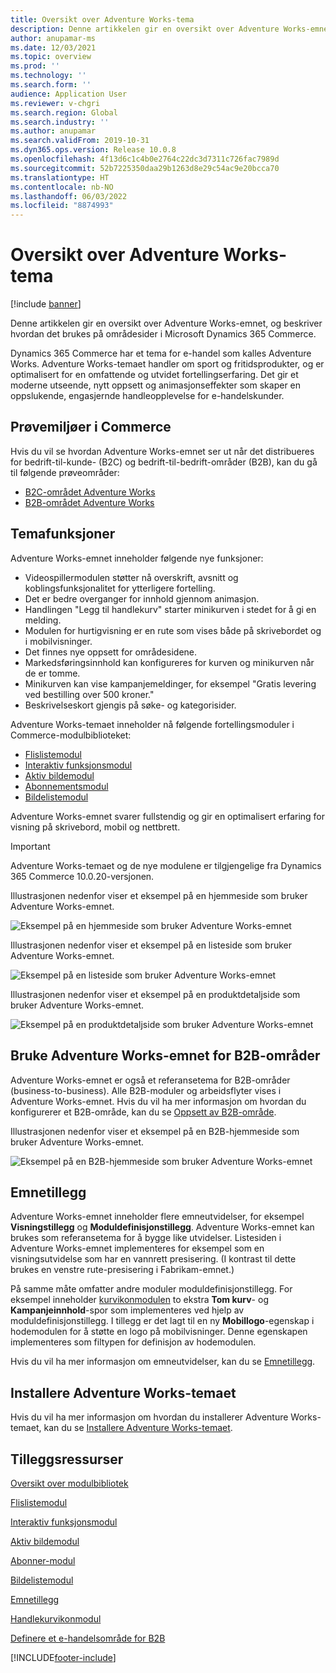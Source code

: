 ```yaml
---
title: Oversikt over Adventure Works-tema
description: Denne artikkelen gir en oversikt over Adventure Works-emnet, og beskriver hvordan det brukes på områdesider i Microsoft Dynamics 365 Commerce.
author: anupamar-ms
ms.date: 12/03/2021
ms.topic: overview
ms.prod: ''
ms.technology: ''
ms.search.form: ''
audience: Application User
ms.reviewer: v-chgri
ms.search.region: Global
ms.search.industry: ''
ms.author: anupamar
ms.search.validFrom: 2019-10-31
ms.dyn365.ops.version: Release 10.0.8
ms.openlocfilehash: 4f13d6c1c4b0e2764c22dc3d7311c726fac7989d
ms.sourcegitcommit: 52b7225350daa29b1263d8e29c54ac9e20bcca70
ms.translationtype: HT
ms.contentlocale: nb-NO
ms.lasthandoff: 06/03/2022
ms.locfileid: "8874993"
---
```

# <a name="adventure-works-theme-overview"></a>Oversikt over Adventure Works-tema

[!include [banner](includes/banner.md)]

Denne artikkelen gir en oversikt over Adventure Works-emnet, og beskriver hvordan det brukes på områdesider i Microsoft Dynamics 365 Commerce.

Dynamics 365 Commerce har et tema for e-handel som kalles Adventure Works. Adventure Works-temaet handler om sport og fritidsprodukter, og er optimalisert for en omfattende og utvidet fortellingserfaring. Det gir et moderne utseende, nytt oppsett og animasjonseffekter som skaper en oppslukende, engasjernde handleopplevelse for e-handelskunder.

## <a name="trial-environments-in-commerce"></a>Prøvemiljøer i Commerce

Hvis du vil se hvordan Adventure Works-emnet ser ut når det distribueres for bedrift-til-kunde- (B2C) og bedrift-til-bedrift-områder (B2B), kan du gå til følgende prøveområder:

- [B2C-området Adventure Works](https://www.adventure-works.com/)
- [B2B-området Adventure Works](https://www.adventure-works.com/business)

## <a name="theme-capabilities"></a>Temafunksjoner

Adventure Works-emnet inneholder følgende nye funksjoner:

- Videospillermodulen støtter nå overskrift, avsnitt og koblingsfunksjonalitet for ytterligere fortelling.
- Det er bedre overganger for innhold gjennom animasjon.
- Handlingen "Legg til handlekurv" starter minikurven i stedet for å gi en melding.
- Modulen for hurtigvisning er en rute som vises både på skrivebordet og i mobilvisninger.
- Det finnes nye oppsett for områdesidene. 
- Markedsføringsinnhold kan konfigureres for kurven og minikurven når de er tomme.
- Minikurven kan vise kampanjemeldinger, for eksempel "Gratis levering ved bestilling over 500 kroner."
- Beskrivelseskort gjengis på søke- og kategorisider.

Adventure Works-temaet inneholder nå følgende fortellingsmoduler i Commerce-modulbiblioteket:

- [Flislistemodul](tile-list-module.md)
- [Interaktiv funksjonsmodul](interactive-feature-module.md)
- [Aktiv bildemodul](active-image-module.md)
- [Abonnementsmodul](subscribe-module.md)
- [Bildelistemodul](image-list-module.md)

Adventure Works-emnet svarer fullstendig og gir en optimalisert erfaring for visning på skrivebord, mobil og nettbrett.

> [!IMPORTANT]
> Adventure Works-temaet og de nye modulene er tilgjengelige fra Dynamics 365 Commerce 10.0.20-versjonen.

Illustrasjonen nedenfor viser et eksempel på en hjemmeside som bruker Adventure Works-emnet.

![Eksempel på en hjemmeside som bruker Adventure Works-emnet](./media/aw_b2c.PNG)

Illustrasjonen nedenfor viser et eksempel på en listeside som bruker Adventure Works-emnet.

![Eksempel på en listeside som bruker Adventure Works-emnet](./media/Aw_list.PNG)

Illustrasjonen nedenfor viser et eksempel på en produktdetaljside som bruker Adventure Works-emnet.

![Eksempel på en produktdetaljside som bruker Adventure Works-emnet](./media/aw_pdp.PNG)

## <a name="use-the-adventure-works-theme-for-b2b-sites"></a>Bruke Adventure Works-emnet for B2B-områder

Adventure Works-emnet er også et referansetema for B2B-områder (business-to-business). Alle B2B-moduler og arbeidsflyter vises i Adventure Works-emnet. Hvis du vil ha mer informasjon om hvordan du konfigurerer et B2B-område, kan du se [Oppsett av B2B-område](./b2b/set-up-b2b-site.md).

Illustrasjonen nedenfor viser et eksempel på en B2B-hjemmeside som bruker Adventure Works-emnet.

![Eksempel på en B2B-hjemmeside som bruker Adventure Works-emnet](./media/aw_b2b.PNG)

## <a name="theme-extensions"></a>Emnetillegg

Adventure Works-emnet inneholder flere emneutvidelser, for eksempel **Visningstillegg** og **Moduldefinisjonstillegg**. Adventure Works-emnet kan brukes som referansetema for å bygge like utvidelser. Listesiden i Adventure Works-emnet implementeres for eksempel som en visningsutvidelse som har en vannrett presisering. (I kontrast til dette brukes en venstre rute-presisering i Fabrikam-emnet.)

På samme måte omfatter andre moduler moduldefinisjonstillegg. For eksempel inneholder [kurvikonmodulen](cart-icon-module.md) to ekstra **Tom kurv**- og **Kampanjeinnhold**-spor som implementeres ved hjelp av moduldefinisjonstillegg. I tillegg er det lagt til en ny **Mobillogo**-egenskap i hodemodulen for å støtte en logo på mobilvisninger. Denne egenskapen implementeres som filtypen for definisjon av hodemodulen.

Hvis du vil ha mer informasjon om emneutvidelser, kan du se [Emnetillegg](e-commerce-extensibility/theme-module-extensions.md).

## <a name="install-the-adventure-works-theme"></a>Installere Adventure Works-temaet

Hvis du vil ha mer informasjon om hvordan du installerer Adventure Works-temaet, kan du se [Installere Adventure Works-temaet](install-adventure-works.md).

## <a name="additional-resources"></a>Tilleggsressurser

[Oversikt over modulbibliotek](starter-kit-overview.md)

[Flislistemodul](tile-list-module.md)

[Interaktiv funksjonsmodul](interactive-feature-module.md)

[Aktiv bildemodul](active-image-module.md)

[Abonner-modul](subscribe-module.md)

[Bildelistemodul](image-list-module.md)

[Emnetillegg](e-commerce-extensibility/theme-module-extensions.md)

[Handlekurvikonmodul](cart-icon-module.md)

[Definere et e-handelsområde for B2B](./b2b/set-up-b2b-site.md)

[!INCLUDE[footer-include](../includes/footer-banner.md)]
